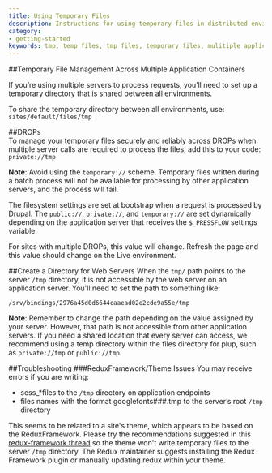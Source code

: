 ```yaml
---
title: Using Temporary Files
description: Instructions for using temporary files in distributed environments.
category:
- getting-started
keywords: tmp, temp files, tmp files, temporary files, mulitiple application containers, distributed environments
---
```


##Temporary File Management Across Multiple Application Containers

If you’re using multiple servers to process requests, you’ll need to set up a temporary directory that is shared between all environments.

To share the temporary directory between all environments, use: `sites/default/files/tmp`

##DROPs  
To manage your temporary files securely and reliably across DROPs when multiple server calls are required to process the files, add this to your code: `private://tmp`

<div class="alert alert-danger" role="alert">
<strong>Note</strong>: Avoid using the <code>temporary://</code> scheme. Temporary files written during a batch process will not be available for processing by other application servers, and the process will fail.</div>

The filesystem settings are set at bootstrap when a request is processed by Drupal. The `public://`, `private://`, and `temporary://` are set dynamically depending on the application server that receives the `$_PRESSFLOW` settings variable.

For sites with multiple DROPs, this value will change. Refresh the page and this value should change on the Live environment.

##Create a Directory for Web Servers
When the `tmp/` path points to the server `/tmp` directory, it is not accessible by the web server on an application server. You'll need to set the path to something like:

`/srv/bindings/2976a45d0d6644caaead02e2cde9a55e/tmp`

<div class="alert alert-warning" role="alert">
<strong>Note</strong>: Remember to change the path depending on the value assigned by your server. However, that path is not accessible from other application servers. If you need a shared location that every server can access, we recommend using a temp directory within the files directory for plup, such as <code>private://tmp</code> or <code>public://tmp</code>.</div>

##Troubleshooting
###ReduxFramework/Theme Issues
You may receive errors if you are writing:  
- sess_*files to the `/tmp` directory on application endpoints  
- files names with the format googlefonts###.tmp to the server’s root `/tmp` directory

This seems to be related to a site's theme, which appears to be based on the ReduxFramework. Please try the recommendations suggested in this [redux-framework thread](https://github.com/reduxframework/redux-framework/issues/1383) so the theme won't write temporary files to the server `/tmp` directory. The Redux maintainer suggests installing the Redux Framework plugin or manually updating redux within your theme.
